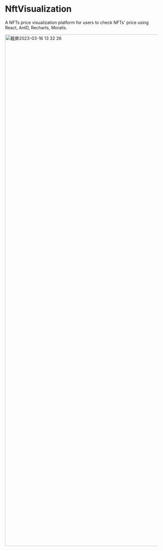 # NftVisualization
A NFTs price visualization platform for users to check NFTs' price using React, AntD, Recharts, Moralis. 

<img width="1680" alt="截屏2023-03-16 13 32 26" src="https://user-images.githubusercontent.com/111221721/225524002-a2c45edc-4c8c-4b43-8252-4069bb5899d7.png">
